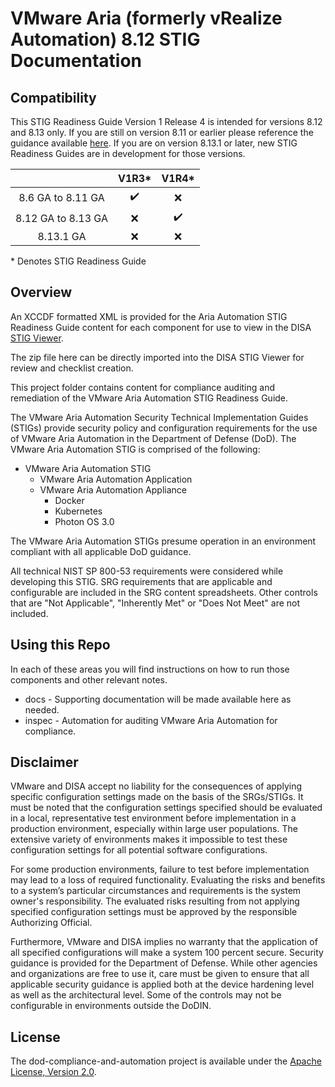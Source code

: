 # VMware Aria (formerly vRealize Automation) 8.12 STIG Documentation

## Compatibility
This STIG Readiness Guide Version 1 Release 4 is intended for versions 8.12 and 8.13 only. If you are still on version 8.11 or earlier please reference the guidance available [here](https://github.com/vmware/dod-compliance-and-automation/tree/e2df6ab7ed8cd72148ede03fed97d894885fe95c/aria/automation/8.x). If you are on version 8.13.1 or later, new STIG Readiness Guides are in development for those versions.

|                     |        V1R3*       |         V1R4*      |
|:-------------------:|:------------------:|:------------------:|
|  8.6 GA to 8.11 GA  | :heavy_check_mark: |         :x:        |
|  8.12 GA to 8.13 GA |         :x:        | :heavy_check_mark: |
|      8.13.1 GA      |         :x:        |         :x:        |

\* Denotes STIG Readiness Guide  

## Overview
An XCCDF formatted XML is provided for the Aria Automation STIG Readiness Guide content for each component for use to view in the DISA [STIG Viewer](https://public.cyber.mil/stigs/stig-viewing-tools/).  

The zip file here can be directly imported into the DISA STIG Viewer for review and checklist creation.

This project folder contains content for compliance auditing and remediation of the VMware Aria Automation STIG Readiness Guide.

The VMware Aria Automation Security Technical Implementation Guides (STIGs) provide security policy and configuration requirements for the use of VMware Aria Automation in the Department of Defense (DoD). The VMware Aria Automation STIG is comprised of the following:

- VMware Aria Automation STIG 
  - VMware Aria Automation Application
  - VMware Aria Automation Appliance
    - Docker
    - Kubernetes
    - Photon OS 3.0

The VMware Aria Automation STIGs presume operation in an environment compliant with all applicable DoD guidance.

All technical NIST SP 800-53 requirements were considered while developing this STIG. SRG requirements that are applicable and configurable are included in the SRG content spreadsheets. Other controls that are "Not Applicable", "Inherently Met" or "Does Not Meet" are not included.

## Using this Repo

In each of these areas you will find instructions on how to run those components and other relevant notes.  
- docs - Supporting documentation will be made available here as needed.
- inspec - Automation for auditing VMware Aria Automation for compliance.

## Disclaimer

VMware and DISA accept no liability for the consequences of applying specific configuration settings made on the basis of the SRGs/STIGs. It must be noted that the configuration settings specified should be evaluated in a local, representative test environment before implementation in a production environment, especially within large user populations. The extensive variety of environments makes it impossible to test these configuration settings for all potential software configurations.

For some production environments, failure to test before implementation may lead to a loss of required functionality. Evaluating the risks and benefits to a system’s particular circumstances and requirements is the system owner's responsibility. The evaluated risks resulting from not applying specified configuration settings must be approved by the responsible Authorizing Official.

Furthermore, VMware and DISA implies no warranty that the application of all specified configurations will make a system 100 percent secure. Security guidance is provided for the Department of Defense. While other agencies and organizations are free to use it, care must be given to ensure that all applicable security guidance is applied both at the device hardening level as well as the architectural level. Some of the controls may not be configurable in environments outside the DoDIN.

## License

The dod-compliance-and-automation project is available under the [Apache License, Version 2.0](LICENSE).